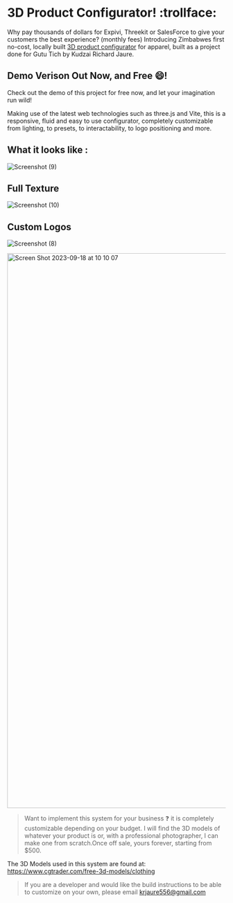 # 3D Product Configurator! :trollface:



Why pay thousands of dollars for Expivi, Threekit or SalesForce to give your customers the best experience? (monthly fees) 
Introducing Zimbabwes first no-cost, locally built [3D product configurator](https://651fd2e7e5a0280431d83841--dynamic-biscochitos-8fab85.netlify.app/) for apparel, built as a project done for Gutu Tich by Kudzai Richard Jaure. 

## Demo Verison Out Now, and Free 😄!

Check out the demo of this project for free now, and let your imagination run wild!

Making use of the latest web technologies such as three.js and Vite, this is a responsive, fluid and easy to use configurator, completely customizable from lighting, to presets, to interactability, to logo positioning and more. 

## What it looks like :

![Screenshot (9)](https://github.com/kudzaijaure-dot/ByYou/assets/55686042/3f73b1ed-a2bf-41b6-8e77-d8f3de1e0242)

## Full Texture
![Screenshot (10)](https://github.com/kudzaijaure-dot/ByYou/assets/55686042/7f3b0e3d-a7f6-4bb4-b95c-e86a215a6211)
## Custom Logos
![Screenshot (8)](https://github.com/kudzaijaure-dot/ByYou/assets/55686042/a59588e8-0430-4155-9411-397525826325)


<img width="1280" alt="Screen Shot 2023-09-18 at 10 10 07" src="https://github.com/kudzaijaure-dot/GutuTich/assets/55686042/89bf56b2-b6bf-4684-8911-9877e736ca96">


> Want to implement this system for your business :question: it is completely customizable depending on your budget. I will find the 3D models of whatever your product is or, with a professional photographer, I can make one from scratch.Once off sale, yours forever, starting from $500.

The 3D Models used in this system are found at: https://www.cgtrader.com/free-3d-models/clothing

> If you are a developer and would like the build instructions to be able to customize on your own, please email krjaure556@gmail.com

